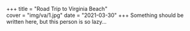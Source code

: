 +++
title = "Road Trip to Virginia Beach"  
cover = "img/va/1.jpg"
date = "2021-03-30" 
+++
Something should be written here, but this person is so lazy...
 